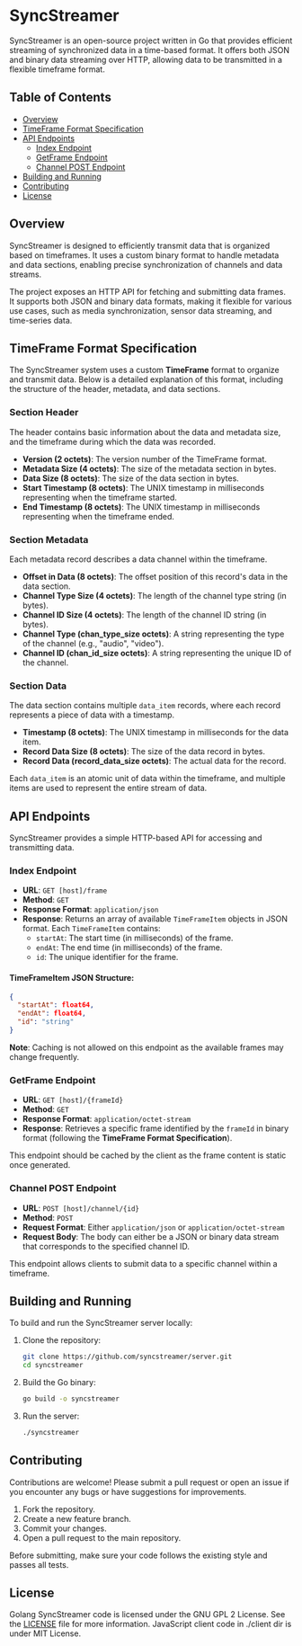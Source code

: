 # SyncStreamer

SyncStreamer is an open-source project written in Go that provides efficient streaming of synchronized data in a time-based format. It offers both JSON and binary data streaming over HTTP, allowing data to be transmitted in a flexible timeframe format.

## Table of Contents
- [Overview](#overview)
- [TimeFrame Format Specification](#timeframe-format-specification)
- [API Endpoints](#api-endpoints)
  - [Index Endpoint](#index-endpoint)
  - [GetFrame Endpoint](#getframe-endpoint)
  - [Channel POST Endpoint](#channel-post-endpoint)
- [Building and Running](#building-and-running)
- [Contributing](#contributing)
- [License](#license)

## Overview

SyncStreamer is designed to efficiently transmit data that is organized based on timeframes. It uses a custom binary format to handle metadata and data sections, enabling precise synchronization of channels and data streams.

The project exposes an HTTP API for fetching and submitting data frames. It supports both JSON and binary data formats, making it flexible for various use cases, such as media synchronization, sensor data streaming, and time-series data.

## TimeFrame Format Specification

The SyncStreamer system uses a custom **TimeFrame** format to organize and transmit data. Below is a detailed explanation of this format, including the structure of the header, metadata, and data sections.

### Section Header

The header contains basic information about the data and metadata size, and the timeframe during which the data was recorded.

- **Version (2 octets)**: The version number of the TimeFrame format.
- **Metadata Size (4 octets)**: The size of the metadata section in bytes.
- **Data Size (8 octets)**: The size of the data section in bytes.
- **Start Timestamp (8 octets)**: The UNIX timestamp in milliseconds representing when the timeframe started.
- **End Timestamp (8 octets)**: The UNIX timestamp in milliseconds representing when the timeframe ended.

### Section Metadata

Each metadata record describes a data channel within the timeframe.

- **Offset in Data (8 octets)**: The offset position of this record's data in the data section.
- **Channel Type Size (4 octets)**: The length of the channel type string (in bytes).
- **Channel ID Size (4 octets)**: The length of the channel ID string (in bytes).
- **Channel Type (chan_type_size octets)**: A string representing the type of the channel (e.g., "audio", "video").
- **Channel ID (chan_id_size octets)**: A string representing the unique ID of the channel.

### Section Data

The data section contains multiple `data_item` records, where each record represents a piece of data with a timestamp.

- **Timestamp (8 octets)**: The UNIX timestamp in milliseconds for the data item.
- **Record Data Size (8 octets)**: The size of the data record in bytes.
- **Record Data (record_data_size octets)**: The actual data for the record.

Each `data_item` is an atomic unit of data within the timeframe, and multiple items are used to represent the entire stream of data.

## API Endpoints

SyncStreamer provides a simple HTTP-based API for accessing and transmitting data.

### Index Endpoint

- **URL**: `GET [host]/frame`
- **Method**: `GET`
- **Response Format**: `application/json`
- **Response**: Returns an array of available `TimeFrameItem` objects in JSON format. Each `TimeFrameItem` contains:
  - `startAt`: The start time (in milliseconds) of the frame.
  - `endAt`: The end time (in milliseconds) of the frame.
  - `id`: The unique identifier for the frame.

#### TimeFrameItem JSON Structure:

```json
{
  "startAt": float64,
  "endAt": float64,
  "id": "string"
}
```

**Note**: Caching is not allowed on this endpoint as the available frames may change frequently.

### GetFrame Endpoint

- **URL**: `GET [host]/{frameId}`
- **Method**: `GET`
- **Response Format**: `application/octet-stream`
- **Response**: Retrieves a specific frame identified by the `frameId` in binary format (following the **TimeFrame Format Specification**).

This endpoint should be cached by the client as the frame content is static once generated.

### Channel POST Endpoint

- **URL**: `POST [host]/channel/{id}`
- **Method**: `POST`
- **Request Format**: Either `application/json` or `application/octet-stream`
- **Request Body**: The body can either be a JSON or binary data stream that corresponds to the specified channel ID.

This endpoint allows clients to submit data to a specific channel within a timeframe.

## Building and Running

To build and run the SyncStreamer server locally:

1. Clone the repository:
   ```sh
   git clone https://github.com/syncstreamer/server.git
   cd syncstreamer
   ```

2. Build the Go binary:
   ```sh
   go build -o syncstreamer
   ```

3. Run the server:
   ```sh
   ./syncstreamer
   ```

## Contributing

Contributions are welcome! Please submit a pull request or open an issue if you encounter any bugs or have suggestions for improvements.

1. Fork the repository.
2. Create a new feature branch.
3. Commit your changes.
4. Open a pull request to the main repository.

Before submitting, make sure your code follows the existing style and passes all tests.

## License

Golang SyncStreamer code is licensed under the GNU GPL 2 License. See the [LICENSE](LICENSE) file for more information.
JavaScript client code in ./client dir is under MIT License.
